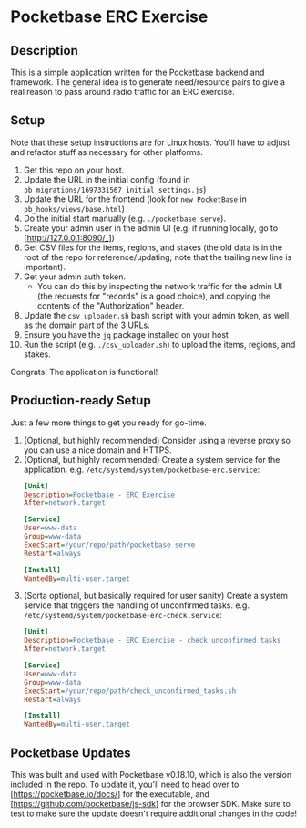 # Pocketbase ERC Exercise

## Description

This is a simple application written for the Pocketbase backend and framework. The general idea is to generate need/resource pairs to give a real reason to pass around radio traffic for an ERC exercise.

## Setup

Note that these setup instructions are for Linux hosts. You'll have to adjust and refactor stuff as necessary for other platforms.

1. Get this repo on your host.
1. Update the URL in the initial config (found in `pb_migrations/1697331567_initial_settings.js`)
1. Update the URL for the frontend (look for `new PocketBase` in `pb_hooks/views/base.html`)
1. Do the initial start manually (e.g. `./pocketbase serve`).
1. Create your admin user in the admin UI (e.g. if running locally, go to [http://127.0.0.1:8090/_])
1. Get CSV files for the items, regions, and stakes (the old data is in the root of the repo for reference/updating; note that the trailing new line is important).
1. Get your admin auth token.
	- You can do this by inspecting the network traffic for the admin UI (the requests for "records" is a good choice), and copying the contents of the "Authorization" header.
1. Update the `csv_uploader.sh` bash script with your admin token, as well as the domain part of the 3 URLs.
1. Ensure you have the `jq` package installed on your host
1. Run the script (e.g. `./csv_uploader.sh`) to upload the items, regions, and stakes.

Congrats! The application is functional!

## Production-ready Setup

Just a few more things to get you ready for go-time.

1. (Optional, but highly recommended) Consider using a reverse proxy so you can use a nice domain and HTTPS.
1. (Optional, but highly recommended) Create a system service for the application. e.g. `/etc/systemd/system/pocketbase-erc.service`:
	```ini
	[Unit]
	Description=Pocketbase - ERC Exercise
	After=network.target

	[Service]
	User=www-data
	Group=www-data
	ExecStart=/your/repo/path/pocketbase serve
	Restart=always

	[Install]
	WantedBy=multi-user.target
	```
1. (Sorta optional, but basically required for user sanity) Create a system service that triggers the handling of unconfirmed tasks. e.g. `/etc/systemd/system/pocketbase-erc-check.service`:
	```ini
	[Unit]
	Description=Pocketbase - ERC Exercise - check unconfirmed tasks
	After=network.target

	[Service]
	User=www-data
	Group=www-data
	ExecStart=/your/repo/path/check_unconfirmed_tasks.sh
	Restart=always

	[Install]
	WantedBy=multi-user.target
	```

## Pocketbase Updates

This was built and used with Pocketbase v0.18.10, which is also the version included in the repo. To update it, you'll need to head over to [https://pocketbase.io/docs/] for the executable, and [https://github.com/pocketbase/js-sdk] for the browser SDK. Make sure to test to make sure the update doesn't require additional changes in the code!